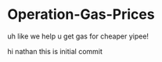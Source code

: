 # Operation-Gas-Prices
uh like we help u get gas for cheaper yipee!

hi nathan this is initial commit 